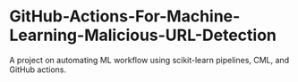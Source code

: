 # GitHub-Actions-For-Machine-Learning-Malicious-URL-Detection
A project on automating ML workflow using scikit-learn pipelines, CML, and GitHub actions.

##
